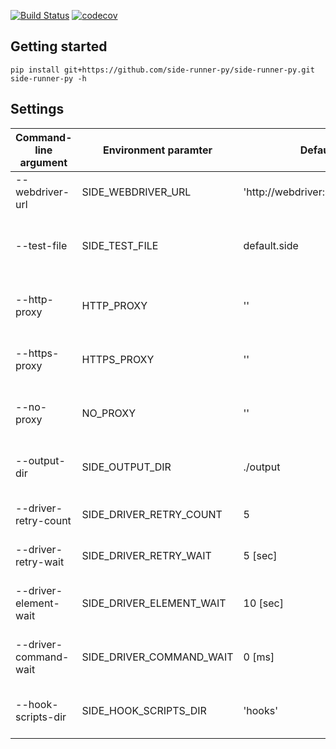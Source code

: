 [![Build Status](https://travis-ci.org/side-runner-py/side-runner-py.svg?branch=master)](https://travis-ci.org/side-runner-py/side-runner-py)
[![codecov](https://codecov.io/gh/side-runner-py/side-runner-py/branch/master/graph/badge.svg)](https://codecov.io/gh/side-runner-py/side-runner-py)

## Getting started

```
pip install git+https://github.com/side-runner-py/side-runner-py.git
side-runner-py -h
```

## Settings
| Command-line argument | Environment paramter      | Default                        | Description                                       |
| --------------------- | ------------------------- | ------------------------------ | ------------------------------------------------- |
| --webdriver-url       | SIDE_WEBDRIVER_URL        | 'http://webdriver:4444/wd/hub' | URL of Selenium WebDriver                         |
| --test-file           | SIDE_TEST_FILE            | default.side                   | Selenium IDE "SIDE" file-path pattern for testing |
| --http-proxy          | HTTP_PROXY                | ''                             | Proxy settings within WebDriver                   |
| --https-proxy         | HTTPS_PROXY               | ''                             | Proxy settings within WebDriver                   |
| --no-proxy            | NO_PROXY                  | ''                             | Proxy settings within WebDriver                   |
| --output-dir          | SIDE_OUTPUT_DIR           | ./output                       | Test result output directory path                 |
| --driver-retry-count  | SIDE_DRIVER_RETRY_COUNT   | 5                              | Driver initialize retry count                     |
| --driver-retry-wait   | SIDE_DRIVER_RETRY_WAIT    | 5 [sec]                        | Driver initialize wait time                       |
| --driver-element-wait | SIDE_DRIVER_ELEMENT_WAIT  | 10 [sec]                       | Maximum wait time of element selection            |
| --driver-command-wait | SIDE_DRIVER_COMMAND_WAIT  | 0 [ms]                         | Wait time between test commands                   |
| --hook-scripts-dir    | SIDE_HOOK_SCRIPTS_DIR     | 'hooks'                        | Pre hook python script directory                  |

